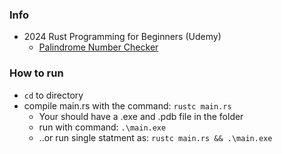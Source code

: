

### Info

- 2024 Rust Programming for Beginners (Udemy)
  - [Palindrome Number Checker](https://www.udemy.com/course/rust-programming4u/learn/practice/1526876#overview)



### How to run
- `cd` to directory
- compile main.rs with the command: `rustc main.rs`
  - Your should have a .exe and .pdb file in the folder
  - run with command: `.\main.exe`
  - ..or run single statment as: `rustc main.rs && .\main.exe`
